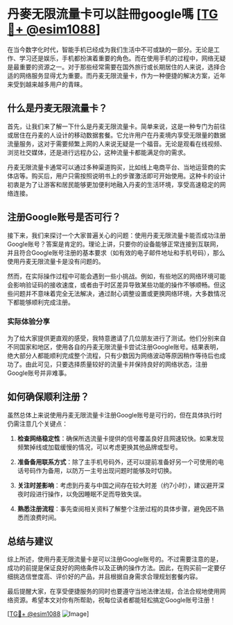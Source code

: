 # 丹麥无限流量卡可以註冊google嗎 [[TG💪+ @esim1088](https://t.me/s/esim1088)]

在当今数字化时代，智能手机已经成为我们生活中不可或缺的一部分。无论是工作、学习还是娱乐，手机都扮演着重要的角色。而在使用手机的过程中，网络无疑是最重要的资源之一。对于那些经常需要在国外旅行或长期居住的人来说，选择合适的网络服务显得尤为重要。而丹麦无限流量卡，作为一种便捷的解决方案，近年来受到越来越多用户的青睐。

## 什么是丹麦无限流量卡？

首先，让我们来了解一下什么是丹麦无限流量卡。简单来说，这是一种专门为前往或居住在丹麦的人设计的移动数据套餐。它允许用户在丹麦境内享受无限量的数据流量服务，这对于需要频繁上网的人来说无疑是一个福音。无论是观看在线视频、浏览社交媒体，还是进行远程办公，这种流量卡都能满足你的需求。

丹麦无限流量卡通常可以通过多种渠道购买，比如线上电商平台、当地运营商的实体店等。购买后，用户只需按照说明书上的步骤激活即可开始使用。这种卡的设计初衷是为了让游客和居民能够更加便利地融入丹麦的生活环境，享受高速稳定的网络连接。

## 注册Google账号是否可行？

接下来，我们来探讨一个大家普遍关心的问题：使用丹麦无限流量卡能否成功注册Google账号？答案是肯定的。理论上讲，只要你的设备能够正常连接到互联网，并且符合Google账号注册的基本要求（如有效的电子邮件地址和手机号码），那么使用丹麦无限流量卡是没有问题的。

然而，在实际操作过程中可能会遇到一些小挑战。例如，有些地区的网络环境可能会影响验证码的接收速度，或者由于时区差异导致某些功能的操作不够顺畅。但这些问题并不意味着完全无法解决，通过耐心调整设置或更换网络环境，大多数情况下都能够顺利完成注册。

### 实际体验分享

为了给大家提供更直观的感受，我特意邀请了几位朋友进行了测试。他们分别来自不同国家和地区，使用各自的丹麦无限流量卡尝试注册Google账号。结果表明，绝大部分人都能顺利完成整个流程，只有少数因为网络波动等原因稍作等待后也成功了。由此可见，只要选择质量较好的流量卡并保持良好的网络状态，注册Google账号并非难事。

## 如何确保顺利注册？

虽然总体上来说使用丹麦无限流量卡注册Google账号是可行的，但在具体执行时仍需注意几个关键点：

1. **检查网络稳定性**：确保所选流量卡提供的信号覆盖良好且网速较快。如果发现频繁掉线或加载缓慢的情况，可以考虑更换其他品牌或型号。
   
2. **准备备用联系方式**：除了主手机号码外，还可以提前准备好另一个可使用的电话号码作为备用，以防万一主号出现问题时能够及时切换。
   
3. **关注时差影响**：考虑到丹麦与中国之间存在较大时差（约7小时），建议避开深夜时段进行操作，以免因睡眠不足而导致失误。

4. **熟悉注册流程**：事先查阅相关资料了解整个注册过程的具体步骤，避免因不熟悉而浪费时间。

## 总结与建议

综上所述，使用丹麦无限流量卡是可以注册Google账号的。不过需要注意的是，成功的前提是保证良好的网络条件以及正确的操作方法。因此，在购买前一定要仔细挑选信誉度高、评价好的产品，并且根据自身需求合理规划套餐内容。

最后提醒大家，在享受便捷服务的同时也要遵守当地法律法规，合法合规地使用网络资源。希望本文对你有所帮助，祝每位读者都能轻松搞定Google账号注册！

[[TG💪+ @esim1088](https://t.me/s/esim1088) ![Image](https://i.postimg.cc/4NQfJmqS/Snipaste-2025-05-13-00-14-12.png)]